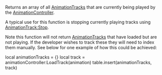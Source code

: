 Returns an array of all [AnimationTracks](https://developer.roblox.com/en-us/api-reference/class/AnimationTrack) that are currently being played by the [AnimationController](https://developer.roblox.com/en-us/api-reference/class/AnimationController).

A typical use for this function is stopping currently playing tracks using [AnimationTrack:Stop](https://developer.roblox.com/en-us/api-reference/function/AnimationTrack/Stop).

Note this function will not return [AnimationTracks](https://developer.roblox.com/en-us/api-reference/class/AnimationTrack) that have loaded but are not playing. If the developer wishes to track these they will need to index them manually. See below for one example of how this could be achieved:

local animationTracks = {}
local track = animationController:LoadTrack(animation)
table.insert(animationTracks, track)